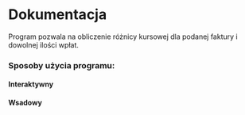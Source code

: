 # Dokumentacja
Program pozwala na obliczenie różnicy kursowej dla podanej faktury i dowolnej ilości wpłat.

### Sposoby użycia programu:
#### Interaktywny

#### Wsadowy